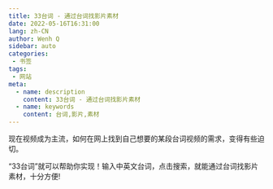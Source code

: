 ```yaml
---
title: 33台词 - 通过台词找影片素材
date: 2022-05-16T16:31:00
lang: zh-CN
author: Wenh Q
sidebar: auto
categories:
 - 书签
tags:
 - 网站
meta:
  - name: description
    content: 33台词 - 通过台词找影片素材
  - name: keywords
    content: 台词,影片,素材
---
```


现在视频成为主流，如何在网上找到自己想要的某段台词视频的需求，变得有些迫切。

“33台词”就可以帮助你实现！输入中英文台词，点击搜索，就能通过台词找影片素材，十分方便!

